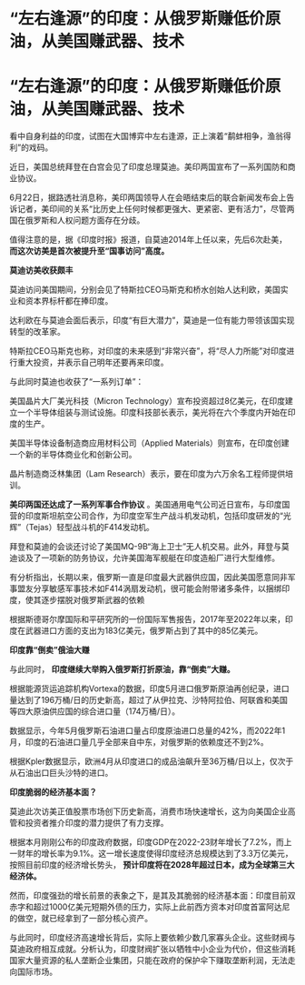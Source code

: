 # “左右逢源”的印度：从俄罗斯赚低价原油，从美国赚武器、技术

# “左右逢源”的印度：从俄罗斯赚低价原油，从美国赚武器、技术

看中自身利益的印度，试图在大国博弈中左右逢源，正上演着“鹬蚌相争，渔翁得利”的戏码。

近日，美国总统拜登在白宫会见了印度总理莫迪。美印两国宣布了一系列国防和商业协议。

6月22日，据路透社消息称，美印两国领导人在会晤结束后的联合新闻发布会上告诉记者，美印间的关系“比历史上任何时候都更强大、更紧密、更有活力”，尽管两国在俄罗斯和人权问题方面存在分歧。

值得注意的是，据《印度时报》报道，自莫迪2014年上任以来，先后6次赴美， **而这次访美是首次被提升至“国事访问”高度。**

**莫迪访美收获颇丰**

莫迪访问美国期间，分别会见了特斯拉CEO马斯克和桥水创始人达利欧，美国实业和资本界标杆都在捧印度。

达利欧在与莫迪会面后表示，印度“有巨大潜力”，莫迪是一位有能力带领该国实现转型的改革家。

特斯拉CEO马斯克也称，对印度的未来感到“非常兴奋”，将“尽人力所能”对印度进行重大投资，并表示自己明年还要再来印度。

与此同时莫迪也收获了“一系列订单”：

美国晶片大厂美光科技（Micron
Technology）宣布投资超过8亿美元，在印度建立一个半导体组装与测试设施。印度科技部长表示，美光将在六个季度内开始在印度的生产。

美国半导体设备制造商应用材料公司（Applied Materials）则宣布，在印度创建一个新的半导体商业化和创新公司。

晶片制造商泛林集团（Lam Research）表示，要在印度为六万余名工程师提供培训。

**美印两国还达成了一系列军事合作协议**
。美国通用电气公司近日宣布，与印度国营的印度斯坦航空公司合作，为印度空军生产战斗机发动机，包括印度研发的“光辉”（Tejas）轻型战斗机的F414发动机。

拜登和莫迪的会谈还讨论了美国MQ-9B“海上卫士”无人机交易。此外，拜登与莫迪谈及了一项新的防务协议，允许美国海军舰艇在印度造船厂进行大型维修。

有分析指出，长期以来，俄罗斯一直是印度最大武器供应国，因此美国愿意同非军事盟友分享敏感军事技术如F414涡扇发动机，很可能会附带诸多条件，以捆绑印度，使其逐步摆脱对俄罗斯武器的依赖

根据斯德哥尔摩国际和平研究所的一份国际军售报告，2017年至2022年以来，印度在武器进口方面的支出为183亿美元，俄罗斯占到了其中的85亿美元。

**印度靠“倒卖”俄油大赚**

与此同时， **印度继续大举购入俄罗斯打折原油，靠“倒卖”大赚。**

根据能源货运追踪机构Vortexa的数据，印度5月进口俄罗斯原油再创纪录，进口量达到了196万桶/日的历史新高，超过了从伊拉克、沙特阿拉伯、阿联酋和美国等四大原油供应国的综合进口量（174万桶/日）。

数据显示，今年5月俄罗斯石油进口量占印度原油进口总量的42%，而2022年1月，印度的石油进口量几乎全部来自中东，对俄罗斯的依赖度还不到2%。

根据Kpler数据显示，欧洲4月从印度进口的成品油飙升至36万桶/日以上，仅次于从石油出口巨头沙特的进口。

**印度脆弱的经济基本面？**

莫迪此次访美正值股票市场创下历史新高，消费市场快速增长，这为向美国企业高管和投资者推介印度的潜力提供了有力支撑。

根据本月刚刚公布的印度政府数据，印度GDP在2022-23财年增长了7.2%，而上一财年的增长率为9.1%。这一增长速度使得印度经济总规模达到了3.3万亿美元，按照目前印度的经济增长势头，
**预计印度将在2028年超过日本，成为全球第三大经济体。**

然而，印度强劲的增长前景的表象之下，是其及其脆弱的经济基本面：印度目前双赤字和超过1000亿美元短期外债的压力，实际上此前西方资本对印度首富阿达尼的做空，就已经拿到了一部分核心资产。

与此同时，印度经济高速增长背后，实际上要依赖少数几家寡头企业。这些财阀与莫迪政府相互成就。分析认为，印度财阀扩张以牺牲中小企业为代价，但这些消耗国家大量资源的私人垄断企业集团，只能在政府的保护伞下赚取垄断利润，无法走向国际市场。

